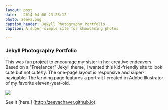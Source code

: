 ```yaml
---
layout: post
date:   2014-04-06 23:26:12
photo: zeeva.png
caption_header: Jekyll Photography Portfolio
caption: A super-simple site for showcasing photos

---
```


### Jekyll Photography Portfolio

This was fun project to encourage my sister in her creative endeavors. Based on a "Freelancer" Jekyll theme, I wanted this kid-friendly site to look cute but not cutesy. The one-page layout is responsive and super-navigable. The landing page features a portrait I created in Adobe Illustrator of my favorite eleven-year-old.


<div class="lgImage">
	<img src="{{site.url}}/img/large/zeevasite.png" class="piece"/>
</div>


See it [here.] (http://zeevachaver.github.io)





